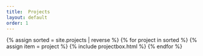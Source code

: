 ```yaml
---
title:  Projects
layout: default
order: 1
---
```


{% assign sorted = site.projects | reverse %}
{% for project in sorted %}
{% assign item = project %}
{% include projectbox.html %}
{% endfor %}
